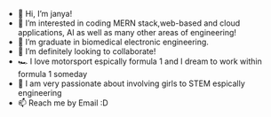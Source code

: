 - 👋 Hi, I’m janya!
- 👀 I’m interested in coding MERN stack,web-based and cloud applications, AI as well as many other areas of engineering!
- 🌱 I’m graduate in biomedical electronic engineering.
- 💞️ I’m definitely looking to collaborate!
- 🏎️ I love motorsport espically formula 1 and I dream to work within formula 1 someday
- 🎯 I am very passionate about involving girls to STEM espically engineering 
- 📫 Reach me by Email :D

<!---
janyas188/janyas188 is a ✨ special ✨ repository because its `README.md` (this file) appears on your GitHub profile.
You can click the Preview link to take a look at your changes.
--->
